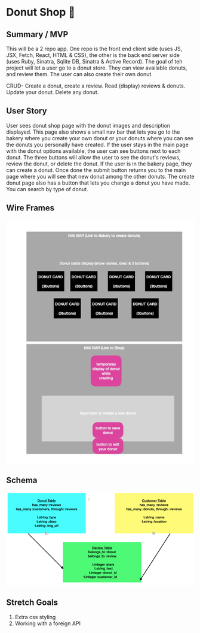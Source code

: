 # Donut Shop 🍩

## Summary / MVP

This will be a 2 repo app. One repo is the front end client side (uses JS, JSX, Fetch, React, HTML & CSS),
the other is the back end server side (uses Ruby, Sinatra, Sqlite DB, Sinatra & Active Record).
The goal of teh project will let a user go to a donut store. They can view available donuts, and review them.
The user can also create their own donut.

CRUD- Create a donut, create a review. Read (display) reviews & donuts. Update your donut. Delete any donut.

## User Story

User sees donut shop page with the donut images and description displayed. This page also shows a small nav bar that lets you go to the bakery where you create your own donut or your donuts where you can see the donuts you personally have created.
If the user stays in the main page with the donut options available, the user can see buttons next to each donut.
The three buttons will allow the user to see the donut's reviews, review the donut, or delete the donut.
If the user is in the bakery page, they can create a donut. Once done the submit button returns you to the main page
where you will see that new donut among the other donuts. The create donut page also has a button that lets you change
a donut you have made. You can search by type of donut.

## Wire Frames

![wireframes](/imgs/wireframe.jpg)

## Schema

![schema](/imgs/sch.png)

## Stretch Goals

1. Extra css styling
2. Working with a foreign API
